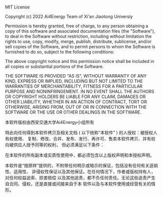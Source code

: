 MIT License

Copyright (c) 2022 Ai4Energy Team of Xi'an Jiaotong Universiy

Permission is hereby granted, free of charge, to any person obtaining a copy
of this software and associated documentation files (the "Software"), to deal
in the Software without restriction, including without limitation the rights
to use, copy, modify, merge, publish, distribute, sublicense, and/or sell
copies of the Software, and to permit persons to whom the Software is
furnished to do so, subject to the following conditions:

The above copyright notice and this permission notice shall be included in all
copies or substantial portions of the Software.

THE SOFTWARE IS PROVIDED "AS IS", WITHOUT WARRANTY OF ANY KIND, EXPRESS OR
IMPLIED, INCLUDING BUT NOT LIMITED TO THE WARRANTIES OF MERCHANTABILITY,
FITNESS FOR A PARTICULAR PURPOSE AND NONINFRINGEMENT. IN NO EVENT SHALL THE
AUTHORS OR COPYRIGHT HOLDERS BE LIABLE FOR ANY CLAIM, DAMAGES OR OTHER
LIABILITY, WHETHER IN AN ACTION OF CONTRACT, TORT OR OTHERWISE, ARISING FROM,
OUT OF OR IN CONNECTION WITH THE SOFTWARE OR THE USE OR OTHER DEALINGS IN THE
SOFTWARE.

本软件版权由西安交通大学Ai4Energy小组所有

特此向任何得到本软件拷贝及相关文档 ( 以下统称“本软件” ) 的人授权：被授权人有权使用、
复制、修改、合并、发布、发行、再许可、售卖本软件拷贝、并有权向被供应人授予同等的权利，
但必须满足以下条件：

在本软件的所有副本或实质性使用中，都必须包含以上版权声明和本授权声明。 

本软件是“按原样”提供的，不附带任何明示或暗示的保证，包括没有任何有关适销性、适用性、
非侵权性保证以及其他保证。在任何情况下，作者或版权持有人，对任何权益追索、损害赔偿
以及其他追责，都不负任何责任。无论这些追责产生自合同、侵权，还是直接或间接来自于本
软件以及与本软件使用或经营有关的情形。
